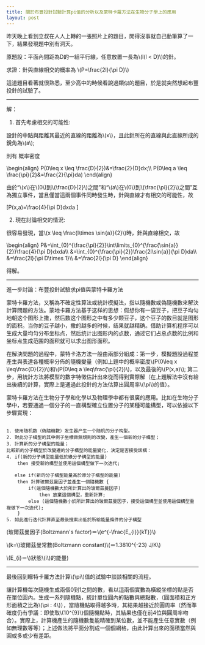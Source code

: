 ```yaml
---
title: 關於布豐投針試驗計算pi值的分析以及蒙特卡羅方法在生物分子學上的應用
layout: post
---
```


昨天晚上看到立叔在人人上轉的一張照片上的題目，閒得沒事就自己動筆算了一下，結果發現題中別有洞天。

 
<p>
原題設：平面內間距為D的一組平行線，任意放置一長為\(l(l < D)\)的針。</p>
<p>
求證：針與直線相交的概率為 \(P=\frac{2l}{\pi D}\)</p>


這道題目看著就很熟悉，至少高中的時候看說過類似的題目，於是就突然想起布豐投針的試驗了。

 
---

解：

1) 首先考慮相交的可能性:
<p>
設針的中點與距離其最近的直線的距離為\(x\)，且此針所在的直線與此直線所成的銳角為\(a\);</p>

則有  概率密度
<p>
\begin{align}
P(0\leq x \leq \frac{D}{2})&=\frac{2}{D}dx;\\
P(0\leq a \leq \frac{\pi}{2}&=\frac{2}{\pi}da)
\end{align}</p>


 
<p>
由於“\(x\)在\(0\)到\(\frac{D}{2}\)之間”和“\(a\)在\(0\)到\(\frac{\pi}{2}\)之間”互為獨立事件，當且僅當這兩個事件同時發生時，針與直線才有相交的可能性，故</p>

\[P(x,a)=\frac{4}{\pi D}dxda \]


2) 現在討論相交的情況:
<p>
很容易發現，當\(x \leq \frac{l\times \sin{a}}{2}\)時，針與直線相交，故</p>
<p>
\begin{align}
P&=\int_{0}^{\frac{\pi}{2}}\int\limits_{0}^{\frac{\sin{a}}{2}}\frac{4}{\pi D}dxda\\
&=\int_{0}^{\frac{\pi}{2}}\frac{2l\sin{a}}{\pi D}da\\
&=\frac{2l}{\pi D\times 1}\\
&=\frac{2l}{\pi D}
\end{align}</p>
 

得解。

---

 

進一步討論：布豐投針試驗求pi值與蒙特卡羅方法

 蒙特卡羅方法，又稱為不確定性算法或統計模擬法，指以隨機數或偽隨機數來解決計算問題的方法。蒙地卡羅方法基于这样的思想：假想你有一袋豆子，把豆子均匀地朝这个图形上撒，然后数这个图形之中有多少颗豆子，这个豆子的数目就是图形的面积。当你的豆子越小，撒的越多的时候，结果就越精确。借助计算机程序可以生成大量均匀分布坐标点，然后统计出图形内的点数，通过它们占总点数的比例和坐标点生成范围的面积就可以求出图形面积。

<p>在解決問題的過程中，蒙特卡洛方法一般由兩部分組成：第一步，模擬題設過程並產生與表達各種概率分佈的隨機變量（例如上題中的概率密度\(P(0\leq x \leq\frac{D}{2})\)和\(P(0\leq a \leq\frac{\pi}{2})\)，以及最後的\(P(x,a)\); 第二步，用統計方法將模型的數字特徵估計出來從而得到實際解（在上題解法中沒有給出後續的計算，實際上是通過此投針的方法估算出圓周率\(\pi\)的值）。</p>

蒙特卡羅方法在生物分子學和化學以及物理學中都有很廣的應用。比如在生物分子學中，若要通過一個分子的一直構型確立位置分子的某種可能構型，可以依據以下步驟實現：
<pre><code>
1. 使用随机数（偽隨機數）发生器产生一个随机的分子构型。
2. 對此分子構型的其中例子坐標做無規則的改變，產生一個新的分子構型；
3. 計算新的分子構型的能量；
比較新的分子構型於改變遷的分子構型的能量變化，決定是否接受該構：
4. if(新的分子構型能量低於緣分子構型的能量)
	then 接受新的構型並使用這個構型做下一次迭代;

   else if(新的分子構型能量高於原分子構型的能量)
 	then 計算玻爾茲曼因子並產生一個隨機數 {
		if(這個隨機數大於所計算出的玻爾茲曼因子) 
			then 放棄這個構型，重新計算;
		else (這個隨機數小於所計算出的玻爾茲曼因子，接受這個構型並使用這個構型重複做下一次迭代);
	} 
5. 如此進行迭代計算直至最後搜索出低於所給能量條件的分子構型
</code></pre>

<p>(玻爾茲曼因子(Boltzmann's factor)＝\(e^{-\frac{E_{i}}{kT}}\)</p><p> \(k=\)玻爾茲曼常數(Boltzmann constant)\(＝1.3810^{-23} J/K\)</p><p>\(E_{i}＝\)狀態\(i\)的能量)</p>

---
<p>最後回到矇特卡羅方法計算\(\pi\)值的試驗中談談相關的流程。</p>
<p>
讓計算機每次隨機生成兩個0到1之間的數，看以這兩個實數為橫縱坐標的點是否在單位圓內。生成一系列隨機點，統計單位圓內的點數與總點數，（圓面積和正方形面積之比為\(\pi : 4\)），當隨機點取得越多時，其結果越接近於圓周率（然而準確度仍有爭議：即使取\(10^{9}\)個隨機點時，其結果也僅在前4位與圓周率吻合）。實際上，計算機產生的隨機數隻能精確到某位數，並不能產生任意實數（例如無理數等等）；上述做法將平面分割成一個個網格，由此計算出來的面積當然與圓或多或少有差距。</p>